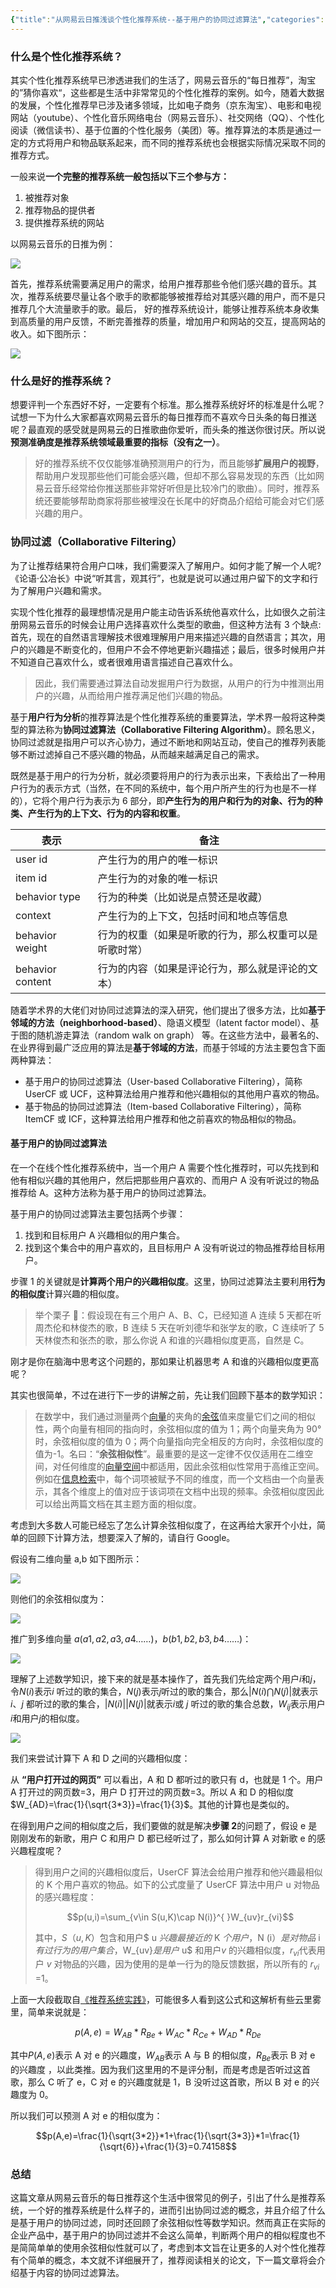 ```yaml
---
{"title":"从网易云日推浅谈个性化推荐系统--基于用户的协同过滤算法","categories":["技术科普","推荐系统"],"tags":["协同过滤"],"dg-publish":true,"permalink":"/技术科普/从网易云日推浅谈个性化推荐系统--基于用户的协同过滤算法/","dgPassFrontmatter":true}
---
```



### 什么是个性化推荐系统？

其实个性化推荐系统早已渗透进我们的生活了，网易云音乐的“每日推荐”，淘宝的”猜你喜欢“，这些都是生活中非常常见的个性化推荐的案例。如今，随着大数据的发展，个性化推荐早已涉及诸多领域，比如电子商务（京东淘宝）、电影和电视网站（youtube）、个性化音乐网络电台（网易云音乐）、社交网络（QQ）、个性化阅读（微信读书）、基于位置的个性化服务（美团）等。推荐算法的本质是通过一定的方式将用户和物品联系起来，而不同的推荐系统也会根据实际情况采取不同的推荐方式。

一般来说**一个完整的推荐系统一般包括以下三个参与方：**

1. 被推荐对象
2. 推荐物品的提供者
3. 提供推荐系统的网站

以网易云音乐的日推为例：

![](https://cdn.ytools.xyz/uPic/fvKUKW300.jpeg)

首先，推荐系统需要满足用户的需求，给用户推荐那些令他们感兴趣的音乐。其次，推荐系统要尽量让各个歌手的歌都能够被推荐给对其感兴趣的用户，而不是只推荐几个大流量歌手的歌。最后， 好的推荐系统设计，能够让推荐系统本身收集到高质量的用户反馈，不断完善推荐的质量，增加用户和网站的交互，提高网站的收入。如下图所示：

![](https://cdn.ytools.xyz/uPic/1elsTK300-20230114160955204.jpeg)

### 什么是好的推荐系统？

想要评判一个东西好不好，一定要有个标准。那么推荐系统好坏的标准是什么呢？试想一下为什么大家都喜欢网易云音乐的每日推荐而不喜欢今日头条的每日推送呢？最直观的感受就是网易云的日推歌曲你爱听，而头条的推送你很讨厌。所以说**预测准确度是推荐系统领域最重要的指标（没有之一）**。

> 好的推荐系统不仅仅能够准确预测用户的行为，而且能够**扩展用户的视野**，帮助用户发现那些他们可能会感兴趣，但却不那么容易发现的东西（比如网易云音乐经常给你推送那些非常好听但是比较冷门的歌曲）。同时，推荐系统还要能够帮助商家将那些被埋没在长尾中的好商品介绍给可能会对它们感兴趣的用户。

### 协同过滤（Collaborative Filtering）

为了让推荐结果符合用户口味，我们需要深入了解用户。如何才能了解一个人呢?《论语·公冶长》中说“听其言，观其行”，也就是说可以通过用户留下的文字和行为了解用户兴趣和需求。

实现个性化推荐的最理想情况是用户能主动告诉系统他喜欢什么，比如很久之前注册网易云音乐的时候会让用户选择喜欢什么类型的歌曲，但这种方法有 3 个缺点:首先，现在的自然语言理解技术很难理解用户用来描述兴趣的自然语言；其次，用户的兴趣是不断变化的，但用户不会不停地更新兴趣描述；最后，很多时候用户并不知道自己喜欢什么，或者很难用语言描述自己喜欢什么。

> 因此，我们需要通过算法自动发掘用户行为数据，从用户的行为中推测出用户的兴趣，从而给用户推荐满足他们兴趣的物品。

基于**用户行为分析**的推荐算法是个性化推荐系统的重要算法，学术界一般将这种类型的算法称为**协同过滤算法（Collaborative Filtering Algorithm）**。顾名思义，协同过滤就是指用户可以齐心协力，通过不断地和网站互动，使自己的推荐列表能够不断过滤掉自己不感兴趣的物品，从而越来越满足自己的需求。

既然是基于用户的行为分析，就必须要将用户的行为表示出来，下表给出了一种用户行为的表示方式（当然，在不同的系统中，每个用户所产生的行为也是不一样的），它将个用户行为表示为 6 部分，即**产生行为的用户和行为的对象、行为的种类、产生行为的上下文、行为的内容和权重**。

| 表示             | 备注                                                   |
| ---------------- | ------------------------------------------------------ |
| user id          | 产生行为的用户的唯一标识                               |
| item id          | 产生行为的对象的唯一标识                               |
| behavior type    | 行为的种类（比如说是点赞还是收藏）                     |
| context          | 产生行为的上下文，包括时间和地点等信息                 |
| behavior weight  | 行为的权重（如果是听歌的行为，那么权重可以是听歌时常） |
| behavior content | 行为的内容（如果是评论行为，那么就是评论的文本）       |

随着学术界的大佬们对协同过滤算法的深入研究，他们提出了很多方法，比如**基于邻域的方法（neighborhood-based）**、隐语义模型（latent factor model）、基于图的随机游走算法（random walk on graph） 等。在这些方法中，最著名的、在业界得到最广泛应用的算法是**基于邻域的方法**，而基于邻域的方法主要包含下面两种算法：

- 基于用户的协同过滤算法（User-based Collaborative Filtering），简称 UserCF 或 UCF，这种算法给用户推荐和他兴趣相似的其他用户喜欢的物品。
- 基于物品的协同过滤算法（Item-based Collaborative Filtering），简称 ItemCF 或 ICF，这种算法给用户推荐和他之前喜欢的物品相似的物品。

#### 基于用户的协同过滤算法

在一个在线个性化推荐系统中，当一个用户 A 需要个性化推荐时，可以先找到和他有相似兴趣的其他用户，然后把那些用户喜欢的、而用户 A 没有听说过的物品推荐给 A。这种方法称为基于用户的协同过滤算法。

基于用户的协同过滤算法主要包括两个步骤：

1. 找到和目标用户 A 兴趣相似的用户集合。
2. 找到这个集合中的用户喜欢的，且目标用户 A 没有听说过的物品推荐给目标用户。

步骤 1 的关键就是**计算两个用户的兴趣相似度**。这里，协同过滤算法主要利用**行为的相似度**计算兴趣的相似度。

> 举个栗子 🌰：假设现在有三个用户 A、B、C，已经知道 A 连续 5 天都在听周杰伦和林俊杰的歌，B 连续 5 天在听刘德华和张学友的歌，C 连续听了 5 天林俊杰和张杰的歌，那么你说 A 和谁的兴趣相似度更高，自然是 C。

刚才是你在脑海中思考这个问题的，那如果让机器思考 A 和谁的兴趣相似度更高呢？

其实也很简单，不过在进行下一步的讲解之前，先让我们回顾下基本的数学知识：

> 在数学中，我们通过测量两个[向量](https://baike.baidu.com/item/%E5%90%91%E9%87%8F/1396519)的夹角的[余弦](https://baike.baidu.com/item/%E4%BD%99%E5%BC%A6/73670)值来度量它们之间的相似性，两个向量有相同的指向时，余弦相似度的值为 1；两个向量夹角为 90° 时，余弦相似度的值为 0；两个向量指向完全相反的方向时，余弦相似度的值为-1。名曰：“**余弦相似性**”。最重要的是这一定律不仅仅适用在二维空间，对任何维度的[向量空间](https://baike.baidu.com/item/%E5%90%91%E9%87%8F%E7%A9%BA%E9%97%B4)中都适用，因此余弦相似性常用于高维正空间。例如在[信息检索](https://baike.baidu.com/item/%E4%BF%A1%E6%81%AF%E6%A3%80%E7%B4%A2/831904)中，每个词项被赋予不同的维度，而一个文档由一个向量表示，其各个维度上的值对应于该词项在文档中出现的频率。余弦相似度因此可以给出两篇文档在其主题方面的相似度。

考虑到大多数人可能已经忘了怎么计算余弦相似度了，在这再给大家开个小灶，简单的回顾下计算方法，想要深入了解的，请自行 Google。

假设有二维向量 a,b 如下图所示：

![](https://cdn.ytools.xyz/uPic/z8Z4Do1240.jpeg)

则他们的余弦相似度为：

![](https://cdn.ytools.xyz/uPic/tZCqNh1240-20230114161037406.jpeg)

推广到多维向量 $a(a1,a2,a3,a4……)$，$b(b1,b2,b3,b4……)$：

![](https://cdn.ytools.xyz/uPic/nvzM4C1240-20230114161042966.jpeg)

理解了上述数学知识，接下来的就是基本操作了，首先我们先给定两个用户$i$和$j$，令$N(i)$表示$i$ 听过的歌的集合，$N(j)$表示$j$听过的歌的集合，那么$\left | N(i)\bigcap N(j) \right |$就表示$i$、$j$ 都听过的歌的集合，$\left | N(i)\left |  \right |N(j) \right |$就表示$i$或 $j$ 听过的歌的集合总数，$W_{ij}$表示用户$i$和用户$j$的相似度。

![](https://cdn.ytools.xyz/uPic/b6ZY0C1240-20230114161104731.jpeg)

我们来尝试计算下 A 和 D 之间的兴趣相似度：

从 **“用户打开过的网页”** 可以看出，A 和 D 都听过的歌只有 d，也就是 1 个。用户 A 打开过的网页数=3，用户 D 打开过的网页数=3。所以 A 和 D 的相似度$W_{AD}=\frac{1}{\sqrt{3*3}}=\frac{1}{3}$。其他的计算也是类似的。

在得到用户之间的相似度之后，我们要做的就是解决**步骤 2**的问题了，假设 e 是刚刚发布的新歌，用户 C 和用户 D 都已经听过了，那么如何计算 A 对新歌 e 的感兴趣程度呢？

> 得到用户之间的兴趣相似度后，UserCF 算法会给用户推荐和他兴趣最相似的 K 个用户喜欢的物品。如下的公式度量了 UserCF 算法中用户 u 对物品的感兴趣程度：
>
> $$p(u,i)=\sum_{v\in S(u,K)\cap N(i)}^{ }W_{uv}r_{vi}$$
>
> 其中，$S （u, K）$包含和用户$ u $兴趣最接近的$ K $个用户，$N (i）$是对物品$ i $有过行为的用户集合，$W_{uv}$是用户$ u$ 和用户$v$ 的兴趣相似度，$r_{vi}$代表用户 $v$ 对物品的兴趣，因为使用的是单一行为的隐反馈数据，所以所有的 $r_{vi}$ =1。

上面一大段截取自[《推荐系统实践》](https://book.douban.com/subject/10769749/)，可能很多人看到这公式和这解析有些云里雾里，简单来说就是：

$$p(A,e)=W_{AB}*R_{Be}+W_{AC}*R_{Ce}+W_{AD}*R_{De}$$

其中$P(A,e)$表示 A 对 e 的兴趣度，$W_{AB}$表示 A 与 B 的相似度，$R_{Be}$表示 B 对 e 的兴趣度 ，以此类推。因为我们这里用的不是评分制，而是考虑是否听过这首歌，那么 C 听了 e，C 对 e 的兴趣度就是 1，B 没听过这首歌，所以 B 对 e 的兴趣度为 0。

所以我们可以预测 A 对 e 的相似度为：

$$p(A,e)=\frac{1}{\sqrt{3*2}}*1+\frac{1}{\sqrt{3*3}}*1=\frac{1}{\sqrt{6}}+\frac{1}{3}=0.74158$$

### 总结

这篇文章从网易云音乐的每日推荐这个生活中很常见的例子，引出了什么是推荐系统，一个好的推荐系统是什么样子的，进而引出协同过滤的概念，并且介绍了什么是基于用户的协同过滤，同时还回顾了余弦相似性等数学知识。然而真正在实际的企业产品中，基于用户的协同过滤并不会这么简单，判断两个用户的相似程度也不是简简单单的使用余弦相似性就可以了，考虑到本文旨在让更多的人对个性化推荐有个简单的概念，本文就不详细展开了，推荐阅读相关的论文，下一篇文章将会介绍基于内容的协同过滤算法。
